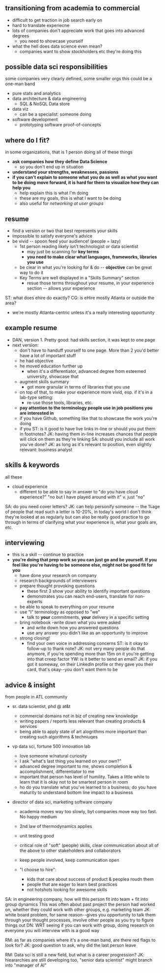 #

## transitioning from academia to commercial
- difficult to get traction in job search early on
- hard to translate experiecne
- lots of companies don't appreciate work that goes into advanced degrees
  + you need to showcase yourself
- what the hell does data science even mean?
  + companies want to show stockholders etc they're doing this


## possible data sci responsibilities
some companies very clearly defined, some smaller orgs this could be a one-man band
- pure stats and analytics
- data architecture & data engineering
  + SQL & NoSQL Data store
- data viz
  + can be a specialist: someone doing 
- software development
  + prototyping software proof-of-concepts

## where do I fit?
in some organizations, that is 1 person doing all of these things
- **ask companies how they define Data Science**
  + so you don't end up in situation
- **understand your strengths, weaknesses, passions**
- **if you can't explain to someone what you do as well as what you want to be doing move forward, it is hard for them to visualize how they can help you**
  + help explain this is what I'm doing
  + these are my goals, this is what I want to be doing
  + also useful for *networking at user groups*


## resume
- find a version or two that best represents your skills
- impossible to satisfy everyone's advice
- be vivid -- spoon feed your audience! (people = lazy)
  + 1st person reading likely isn't technologist or data scientist
    - may just be scanning for **key terms**
    - **you need to make clear what languages, frameworks, libraries you use**
  + be clear in what you're looking for & do -- **objective** can be great way to do it
  + Key Terms are well displayed in a "Skills Summary" section
    - resue those terms throughout your resume, in your experience section  -- allows your experience


ST: what does ehire do exactly?
CG: is eHire mostly Atlanta or outside the area?
  - we're mostly Atlanta-centric unless it's a really interesting opportunity

## example resume
 - DAN, version 1. Pretty good: had skills section, it was kept to one page
 - next version:
   + don't have to handuff yourself to one page. More than 2 you'd better have a lot of important stuff
   + he had objective
   + he moved education further up
     - when it's a differentiator, advanced degree from esteemed university, showcase that
   + augment skills summary
     - got more granular in terms of libraries that you use
   + on top of that, to make your experience more vivid, esp. if it's in a lab-type setting:
     - re-use those tools, libraries, etc.
   + **pay attention to the terminology people use in job positions you are interested in**
   + if you have Github, something like that to showcase the work you're doing
   + if you 
ST: is it good to have live links in-line or should you put them in footnotes?
JK: having them in-line increases chances that people will click on them as they're linking
SA: should you include all work you've done?
JK: as long as it's relevant to position, even slightly relevant: business analyst

## skills & keywords
all these
- cloud experience
  + different to be able to say in answer to "do you have cloud experience?" "no but I have played around with it" v. just "no"

SA: do you need cover letters?
JK: can help personify someone -- the %age of people that read such a letter is 10-20%, in today's world I don't think they're looked at as regularly
but can also be really good practice to go through in terms of clarifying what your experience is, what your goals are, etc.

## interviewing
- this is a skill -- continue to practice
- **you're doing that prep work so you can just go and be yourself. If you feel like you're having to be someone else, might not be good fit for you**
  + have done your research on company 
  + research backgrounds of interviewers
  + prepare thought provoking questions
    - these first 3 show your ability to identify important questions
    - demonstrates you can reach end-users, translate for non-experts
  + be able to speak to everything on your resume
  + use "I" terminology as opposed to "we"
    - talk to **your** commitments, **your** delivery in a specific setting
  + bring notebook -write down what you were asked
    - and write down how you answered questions
    - use any answer you didn't like as an opportunity to improve
  + strong closing!
    - find your own voice in addressing concerns
ST: is it okay to follow-up to thank note?
JK: not very many people do that anymore, if you're spending more than 15m on it you're getting into that creep factor
YW: is it better to send an email?
JK: if you got it someway, on their LinkedIn profile or they gave you their card, that's okay--you don't want them to be 

## advice & insight
from people in ATL community
- sr. data scientist, phd @ at&t
  + commercial domains not in biz of creating new knowledge
  + writing papers / reports less relevant than creating products & services
  + being able to apply state of art alogrithms more important than creating such algorithms & techniuqes

- vp data sci, fortune 500 innovation lab
  + love someone w/natural curiosity
  + I ask "what's last thing you learned on your own?"
  + advanced degree important to me, shows completion & accomplishment, differentiator to me
  + important that person has level of humility. Takes a little while to learn that it is okay not to be smartest person in room
  + ho do you translate what you've learned to a business; do you have maturity to understand bottom line impact to a business

- director of data sci, marketing software company
  + academia moves way too slowly, byt companies move way too fast. No happy medium
  + 2nd law of thermodynamics applies
  + unit testing good
  + critical role of "soft" (people) skills, clear communication about all of the above to other stakeholders and collaborators
  + keep people involved, keep communication open

  + "I choose to hire":
    - kids that care about success of product & peoplea roudn them
    - people that are eager to learn best practices
    - not hotshots looking for awesome skills

SA: in engineering company, how will this person fit into team + fit into group dynamics
This was often about past project the person had worked on, whether they could work with other groups, e.g. marketing team
JK: white board problem, for same reason--gives you opportunity to talk them through your thought processes, involve other people as you try to figure things out
DN: WRT seeing if you can work with group, doing research on everyone you will interview with is a good way

RM: as far as companies where it's a one-man band, are there red flags to look for?
JK: good question to ask, why did the last person leave

RM: Data sci is still a new field, but what is a career progression?
JK: hieararchies are still developing too, "senior data scientist" might branch into "manager of AI"